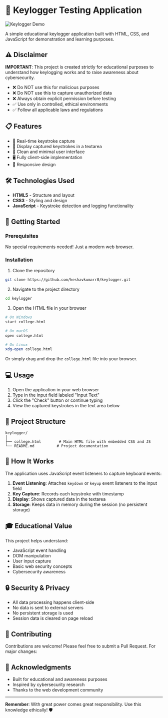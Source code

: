# 🔐 Keylogger Testing Application

![Keylogger Demo](screenshot.png)

A simple educational keylogger application built with HTML, CSS, and JavaScript for demonstration and learning purposes.

## ⚠️ Disclaimer

**IMPORTANT**: This project is created strictly for educational purposes to understand how keylogging works and to raise awareness about cybersecurity. 

- ❌ Do NOT use this for malicious purposes
- ❌ Do NOT use this to capture unauthorized data
- ❌ Always obtain explicit permission before testing
- ✅ Use only in controlled, ethical environments
- ✅ Follow all applicable laws and regulations

## 📋 Features

- 🎯 Real-time keystroke capture
- 💾 Display captured keystrokes in a textarea
- 🎨 Clean and minimal user interface
- 🖥️ Fully client-side implementation
- 📱 Responsive design

## 🛠️ Technologies Used

- **HTML5** - Structure and layout
- **CSS3** - Styling and design
- **JavaScript** - Keystroke detection and logging functionality

## 🚀 Getting Started

### Prerequisites

No special requirements needed! Just a modern web browser.

### Installation

1. Clone the repository
```bash
git clone https://github.com/keshavkumarr0/keylogger.git
```

2. Navigate to the project directory
```bash
cd keylogger
```

3. Open the HTML file in your browser
```bash
# On Windows
start college.html

# On macOS
open college.html

# On Linux
xdg-open college.html
```

Or simply drag and drop the `college.html` file into your browser.

## 💻 Usage

1. Open the application in your web browser
2. Type in the input field labeled "Input Text"
3. Click the "Check" button or continue typing
4. View the captured keystrokes in the text area below

## 📁 Project Structure

```
keylogger/
│
├── college.html        # Main HTML file with embedded CSS and JS
└── README.md          # Project documentation
```

## 🔧 How It Works

The application uses JavaScript event listeners to capture keyboard events:

1. **Event Listening**: Attaches `keydown` or `keyup` event listeners to the input field
2. **Key Capture**: Records each keystroke with timestamp
3. **Display**: Shows captured data in the textarea
4. **Storage**: Keeps data in memory during the session (no persistent storage)

## 🎓 Educational Value

This project helps understand:

- JavaScript event handling
- DOM manipulation
- User input capture
- Basic web security concepts
- Cybersecurity awareness

## 🔒 Security & Privacy

- All data processing happens client-side
- No data is sent to external servers
- No persistent storage is used
- Session data is cleared on page reload

## 🤝 Contributing

Contributions are welcome! Please feel free to submit a Pull Request. For major changes:


## 🙏 Acknowledgments

- Built for educational and awareness purposes
- Inspired by cybersecurity research
- Thanks to the web development community

---

**Remember**: With great power comes great responsibility. Use this knowledge ethically! 🛡️
